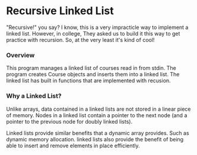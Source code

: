 # Recursive Linked List
"Recursive!" you say? I know, this is a very impracticle way to implement a linked list. However, in college, They asked us to build it this way to get practice with recursion. So, at the very least it's kind of cool!


### Overview 

This program manages a linked list of courses read in from stdin. The program creates Course objects and inserts them into a linked list. The linked list has built in functions that are implemented with recusion.

### Why a Linked List?

Unlike arrays, data contained in a linked lists are not stored in a linear piece of memory. Nodes in a linked list contain a pointer to the next node (and a pointer to the previous node for doubly linked lists). 

Linked lists provide similar benefits that a dynamic array provides. Such as dynamic memory allocation. linked lists also provide the benefit of being able to insert and remove elements in place efficiently.